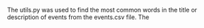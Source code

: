 The utils.py was used to find the most common words in the title or description of events from the events.csv file. 
The 
